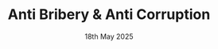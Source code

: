 ---
title: Anti Bribery & Anti Corruption
description: Anti Bribery & Anti Corruption Policy for our employees and Service Providers
ogImage: /images/legal/compliance-policies.webp
date: 18th May 2025
path: https://drive.google.com/file/d/1HV6XNBmrt8-U5eBLk_SM4SwUCcLuLi4U/view?usp=drive_link
published: true
---
